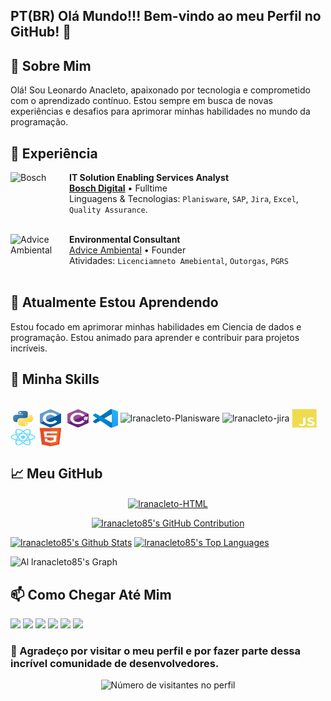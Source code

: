 <h2>PT(BR)
Olá Mundo!!!
Bem-vindo ao meu Perfil no GitHub! 👋</h2>

<h2>🚀 Sobre Mim</h2>
<div>
 Olá! Sou Leonardo Anacleto, apaixonado por tecnologia e comprometido com o aprendizado contínuo. 
Estou sempre em busca de novas experiências e desafios para aprimorar minhas habilidades no mundo da programação.
    </div>
</p>

<h2>💼 Experiência</h2>

[<img align="left" height="94px" width="94px" alt="Bosch" src="https://logosmarcas.net/wp-content/uploads/2020/08/Bosch-Logo-650x366.png"/>](https://www.bosch.com.br)
**IT Solution Enabling Services Analyst**  \
[**Bosch Digital**](https://www.bosch.com.br) • Fulltime \
Linguagens & Tecnologias: `Planisware`, `SAP`, `Jira`, `Excel`, `Quality Assurance`.\
<br/>

[<img align="left" height="94px" width="94px" alt="Advice Ambiental" src="https://adviceambiental.com.br/wp-content/uploads/2023/03/ADVInsta-amb-sf.png"/>](https://adviceambiental.com.br/)
**Environmental Consultant** \
[Advice Ambiental](https://adviceambiental.com.br/) • Founder \
Atividades: `Licenciamneto Amebiental`, `Outorgas`, `PGRS`\
<br/>
</div>
<div>
<h2>🌱 Atualmente Estou Aprendendo</h2>
Estou focado em aprimorar minhas habilidades em Ciencia de dados e programação. 
Estou animado para aprender e contribuir para projetos incríveis.
</div>
    <div>
<h2>🔧 Minha Skills </h2>
    <div style="display: inline_block"><br>
  <img align="center" alt="lranacleto-Python" height="30" width="40" src="https://raw.githubusercontent.com/devicons/devicon/master/icons/python/python-original.svg">
  <img align="center" alt="lranacleto-C" height="30" width="40" src="https://raw.githubusercontent.com/devicons/devicon/master/icons/c/c-original.svg">
  <img align="center" alt="lranacleto-Csharp" height="30" width="40" src="https://raw.githubusercontent.com/devicons/devicon/master/icons/csharp/csharp-original.svg">
  <img align="center" alt="lranacleto-Vscode" height="30" width="40" src="https://raw.githubusercontent.com/devicons/devicon/master/icons/vscode/vscode-original.svg">
  <img align="center" alt="lranacleto-Planisware" height="30" width="40" src="https://planisware.com/themes/custom/planisware/logo.svg">
  <img align="center" alt="lranacleto-jira" height="30" width="40" src="https://cdn.jsdelivr.net/gh/devicons/devicon/icons/jira/jira-original-wordmark.svg">
  <img align="center" alt="lranacleto-Js" height="30" width="40" src="https://raw.githubusercontent.com/devicons/devicon/master/icons/javascript/javascript-plain.svg">
  <img align="center" alt="lranacleto-React" height="30" width="40" src="https://raw.githubusercontent.com/devicons/devicon/master/icons/react/react-original.svg">
  <img align="center" alt="lranacleto-HTML" height="30" width="40" src="https://raw.githubusercontent.com/devicons/devicon/master/icons/html5/html5-original.svg">
</div>
  <div>
<h2>📈 Meu GitHub</h2>
<p align="center">
  <a href="https://github.com/lranacleto85">
    <img align="center" alt="lranacleto-HTML" height="100" width="150" src= https://media.giphy.com/media/vEzWzSqe5e2Lzqskfi/giphy.gif alt="lranacleto85 GitHub streak"/>
  </a>
</p>

<p align="center">
  <a href="https://github.com/lranacleto85">
    <img src="https://github-profile-summary-cards.vercel.app/api/cards/profile-details?username=lranacleto85&theme=dracula" alt="lranacleto85's GitHub Contribution"/>
  </a>
</p>

<a> 
    <a href="https://github.com/lranacleto85"><img alt="lranacleto85's Github Stats" src="https://denvercoder1-github-readme-stats.vercel.app/api?username=lranacleto85&show_icons=true&count_private=true&theme=react&border_color=34bdeb&bg_color=0D1117&title_color=F85D7F&icon_color=F8D866" height="192px" width="49.5%"/></a>
  <a href="https://github.com/lranacleto85"><img alt="lranacleto85's Top Languages" src="https://denvercoder1-github-readme-stats.vercel.app/api/top-langs/?username=lranacleto85&langs_count=8&layout=compact&theme=react&border_color=34bdeb&bg_color=0D1117&title_color=F85D7F&icon_color=F8D866" height="192px" width="49.5%"/></a>
  <br/>
</a>

![Al lranacleto85's Graph](https://github-readme-activity-graph.vercel.app/graph?username=lranacleto85&custom_title=Leonardo%20Anacleto's%20GitHub%20Activity%20Graph&bg_color=0D1117&color=34bdeb&line=34bdeb&point=34bdeb&area_color=FFFFFF&title_color=FFFFFF&area=true)
    </div>
<div>
<h2>📫 Como Chegar Até Mim</h2>
<div> 
  <a href="https://www.linkedin.com/in/lranacleto" target="_blank"><img src="https://img.shields.io/badge/-LinkedIn-%230077B5?style=for-the-badge&logo=linkedin&logoColor=white" target="_blank"></a> 
  <a href = "mailto:lranacleto@gmail.com"><img src="https://img.shields.io/badge/-Gmail-%23333?style=for-the-badge&logo=gmail&logoColor=white" target="_blank"></a>
  <a href="https://www.youtube.com/channel/UCCzYykCUkSb0qxUDsiZWGoA" target="_blank"><img src="https://img.shields.io/badge/YouTube-FF0000?style=for-the-badge&logo=youtube&logoColor=white" target="_blank"></a>
  <a href="https://instagram.com/leoramosanacleto" target="_blank"><img src="https://img.shields.io/badge/-Instagram-%23E4405F?style=for-the-badge&logo=instagram&logoColor=white" target="_blank"></a>
 	<a href="https://www.twitch.tv/leoanacleto85" target="_blank"><img src="https://img.shields.io/badge/Twitch-9146FF?style=for-the-badge&logo=twitch&logoColor=white" target="_blank"></a>
 <a href="https://discord.gg/leoanacleto85" target="_blank"><img src="https://img.shields.io/badge/Discord-7289DA?style=for-the-badge&logo=discord&logoColor=white" target="_blank"></a> 
  </div>
<div>
<h3>🙏 Agradeço por visitar o meu perfil e por fazer parte dessa incrível comunidade de desenvolvedores.</h3> 
</div>
<p align="center">
  <img
    src="https://profile-counter.glitch.me/lranacleto85/count.svg"
    alt="Número de visitantes no perfil"
  />
</p>

